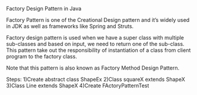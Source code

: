 Factory Design Pattern in Java

 Factory Pattern is one of the Creational Design pattern and it’s widely used in JDK as well as frameworks like Spring and Struts.
 
Factory design pattern is used when we have a super class with multiple sub-classes and based on input, we need to return one of the sub-class. This pattern take out the responsibility of instantiation of a class from client program to the factory class.

Note that this pattern is also known as Factory Method Design Pattern.


Steps:
1)Create abstract class ShapeEx
2)Class squareX extends ShapeX
3)Class Line extends ShapeX
4)Create FActoryPatternTest
